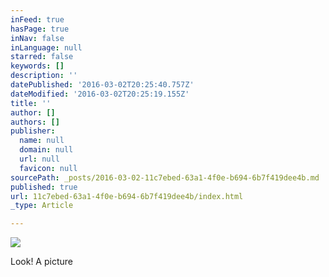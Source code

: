 ```yaml
---
inFeed: true
hasPage: true
inNav: false
inLanguage: null
starred: false
keywords: []
description: ''
datePublished: '2016-03-02T20:25:40.757Z'
dateModified: '2016-03-02T20:25:19.155Z'
title: ''
author: []
authors: []
publisher:
  name: null
  domain: null
  url: null
  favicon: null
sourcePath: _posts/2016-03-02-11c7ebed-63a1-4f0e-b694-6b7f419dee4b.md
published: true
url: 11c7ebed-63a1-4f0e-b694-6b7f419dee4b/index.html
_type: Article

---
```

![](https://the-grid-user-content.s3-us-west-2.amazonaws.com/f8538144-2c1f-46fa-b5b3-2f51bffadde4.JPG)

Look! A picture